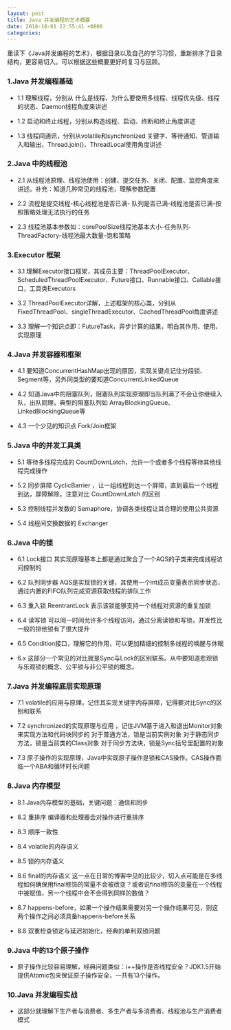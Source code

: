 ```yaml
---
layout: post
title: Java 并发编程的艺术概要
date: 2018-10-01 22:55:41 +0800
categories: 
---
```


重读下《Java并发编程的艺术》，根据目录以及自己的学习习惯，重新排序了目录结构，更容易切入。可以根据这些概要更好的复习与回顾。


### 1.Java 并发编程基础

* 1.1 理解线程，分别从 什么是线程、为什么要使用多线程、线程优先级、线程的状态、Daemon线程角度来讲述

* 1.2 启动和终止线程，分别从构造线程、启动、终断和终止角度讲述

* 1.3 线程间通讯，分别从volatile和synchronized 关键字、等待通知、管道输入和输出、Thread.join()、ThreadLocal使用角度讲述


### 2.Java 中的线程池

* 2.1 从线程池原理、线程池使用：创建、提交任务、关闭、配置、监控角度来讲述。补充：知道几种常见的线程池，理解参数配置

* 2.2 流程是提交线程-核心线程池是否已满- 队列是否已满-线程池是否已满-按照策略处理无法执行的任务

* 2.3 线程池基本参数如：corePoolSize线程池基本大小-任务队列-ThreadFactory-线程池最大数量-饱和策略

### 3.Executor 框架

* 3.1 理解Executor接口框架，其成员主要：ThreadPoolExecutor、ScheduledThreadPoolExecutor、Future接口、Runnable接口、Callable接口，工具类Executors

* 3.2 ThreadPoolExecutor详解，上述框架的核心类，分别从 FixedThreadPool、singleThreadExecutor、CachedThreadPool角度讲述

* 3.3 理解一个知识点即：FutureTask，异步计算的结果，明白其作用、使用、实现原理


### 4.Java 并发容器和框架

* 4.1 要知道ConcurrentHashMap出现的原因，实现关键点记住分段锁、Segment等，另外同类型的要知道ConcurrentLinkedQueue

* 4.2 知道Java中的阻塞队列，阻塞队列实现原理即当队列满了不会让你继续入队，出队同理，典型的阻塞队列如 ArrayBlockingQueue、LinkedBlockingQueue等

* 4.3 一个少见的知识点 Fork/Join框架


### 5.Java 中的并发工具类 

* 5.1 等待多线程完成的 CountDownLatch，允许一个或者多个线程等待其他线程完成操作

* 5.2 同步屏障 CyclicBarrier ，让一组线程到达一个屏障，直到最后一个线程到达，屏障解除。注意对比 CountDownLatch 的区别

* 5.3 控制线程并发数的 Semaphore，协调各类线程让其合理的使用公共资源

* 5.4 线程间交换数据的 Exchanger

### 6.Java 中的锁

* 6.1 Lock接口 其实现原理基本上都是通过聚合了一个AQS的子类来完成线程访问控制的

* 6.2 队列同步器 AQS是实现锁的关键，其使用一个int成员变量表示同步状态，通过内置的FIFO队列完成资源获取线程的排队工作

* 6.3 重入锁 ReentrantLock 表示该锁能够支持一个线程对资源的重复加锁

* 6.4 读写锁 可以同一时间允许多个线程访问，通过分离读锁和写锁，并发性比一般的排他锁有了很大提升

* 6.5 Condition接口，理解它的作用，可以更加精细的控制多线程的唤醒与休眠

* 6.x 这部分一个常见的对比就是Sync与Lock的区别联系。从中要知道悲观锁与乐观锁的概念、公平锁与非公平锁的概念。

### 7.Java 并发编程底层实现原理

* 7.1 volatile的应用与原理，记住其实现关键字内存屏障，记得要对比Sync的区别和联系

* 7.2 synchronized的实现原理与应用 ，记住JVM基于进入和退出Monitor对象来实现方法和代码块同步的
对于普通方法，锁是当前实例对象
对于静态同步方法，锁是当前类的Class对象
对于同步方法块，锁是Sync括号里配置的对象

* 7.3 原子操作的实现原理，Java中实现原子操作是锁和CAS操作。CAS操作面临一个ABA和循环时长问题

### 8.Java 内存模型

* 8.1 Java内存模型的基础，关键问题：通信和同步

* 8.2 重排序 编译器和处理器会对操作进行重排序

* 8.3 顺序一致性

* 8.4 volatile的内存语义

* 8.5 锁的内存语义

* 8.6 final的内存语义 这一点在日常的博客中见的比较少，切入点可能是在多线程如何确保用final修饰的常量不会被改变？或者说final修饰的变量在一个线程中被赋值，另一个线程中会不会得到同样的数值？

* 8.7 happens-before，如果一个操作结果需要对另一个操作结果可见，则这两个操作之间必须具备happens-before关系

* 8.8 双重检查锁定与延迟初始化，经典的单利双锁问题

### 9.Java 中的13个原子操作

* 原子操作比较容易理解，经典问题类似：i++操作是否线程安全？JDK1.5开始提供Atomic包来保证原子操作安全，一共有13个操作。

### 10.Java 并发编程实战

* 这部分就理解下生产者与消费者、多生产者与多消费者、线程池与生产消费者模式